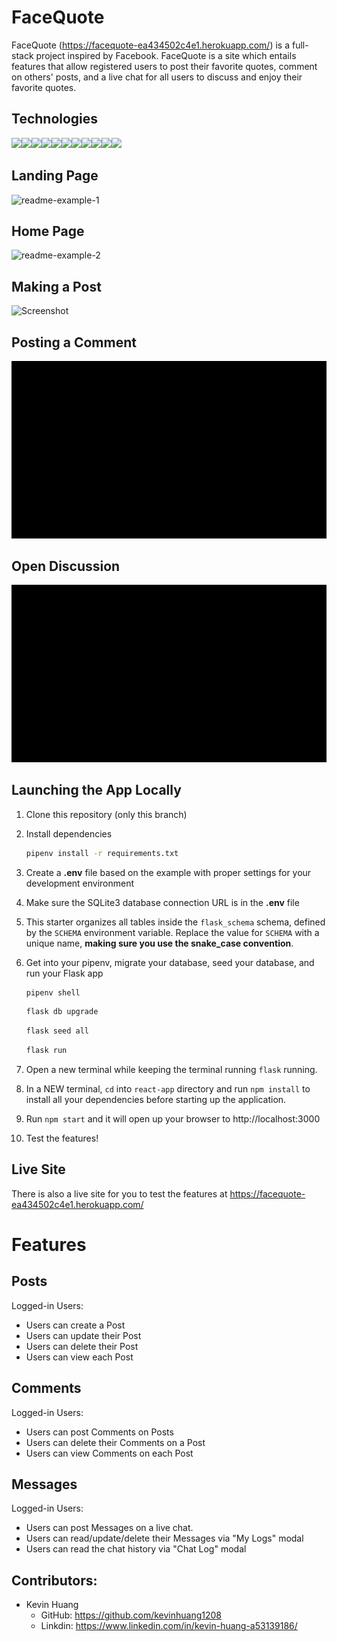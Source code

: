 # FaceQuote

FaceQuote (https://facequote-ea434502c4e1.herokuapp.com/) is a full-stack project inspired by Facebook. FaceQuote is a site which entails features that allow registered users to post their favorite quotes, comment on others' posts, and a live chat for all users to discuss and enjoy their favorite quotes.

## Technologies

<img src="https://img.shields.io/badge/JavaScript-323330?style=for-the-badge&logo=javascript&logoColor=F7DF1E" /><img src="https://img.shields.io/badge/Python-darkblue?style=for-the-badge&logo=python&logoColor=yellow"/><img src="https://img.shields.io/badge/Flask-white?style=for-the-badge&logo=flask&logoColor=black
" /><img src="https://img.shields.io/badge/SQLAlchemy-maroon?style=for-the-badge&logoColor=black"><img src="https://img.shields.io/badge/PostgreSQL-316192?style=for-the-badge&logo=postgresql&logoColor=white" /><img src="https://img.shields.io/badge/HTML5-E34F26?style=for-the-badge&logo=html5&logoColor=white" /><img src="https://img.shields.io/badge/CSS3-1572B6?style=for-the-badge&logo=css3&logoColor=white" /><img src="https://img.shields.io/badge/React-20232A?style=for-the-badge&logo=react&logoColor=61DAFB" /><img src="https://img.shields.io/badge/Redux-593D88?style=for-the-badge&logo=redux&logoColor=white" /><img src='https://img.shields.io/badge/Amazon%20Web%20Services-yellow?style=for-the-badge&logoColor=black
'/><img src='https://img.shields.io/badge/SocketIo-black?style=for-the-badge&logo=socketio&logoColor=white'/>

## Landing Page

![readme-example-1](https://cdn.discordapp.com/attachments/1117948168353628201/1121820199973306531/image.png)

## Home Page

![readme-example-2](https://cdn.discordapp.com/attachments/1117948168353628201/1121820323503947816/image.png)

## Making a Post

![Screenshot](/documentation/gifs/PostingPost.gif)

## Posting a Comment

![Screenshot](/documentation/gifs/PostingComment.gif)

## Open Discussion

![Screenshot](/documentation/gifs/OpenDiscussion.gif)

## Launching the App Locally

1. Clone this repository (only this branch)

2. Install dependencies

      ```bash
      pipenv install -r requirements.txt
      ```

3. Create a **.env** file based on the example with proper settings for your
   development environment

4. Make sure the SQLite3 database connection URL is in the **.env** file

5. This starter organizes all tables inside the `flask_schema` schema, defined
   by the `SCHEMA` environment variable.  Replace the value for
   `SCHEMA` with a unique name, **making sure you use the snake_case
   convention**.

6. Get into your pipenv, migrate your database, seed your database, and run your Flask app

   ```bash
   pipenv shell
   ```

   ```bash
   flask db upgrade
   ```

   ```bash
   flask seed all
   ```

   ```bash
   flask run
   ```
7. Open a new terminal while keeping the terminal running `flask` running.

8. In a NEW terminal, `cd` into `react-app` directory and run `npm install` to install all your dependencies before starting up the application.

9. Run `npm start` and it will open up your browser to http://localhost:3000

10. Test the features!


## Live Site

There is also a live site for you to test the features at https://facequote-ea434502c4e1.herokuapp.com/

# Features

## Posts
Logged-in Users:
* Users can create a Post
* Users can update their Post
* Users can delete their Post
* Users can view each Post

## Comments
Logged-in Users:
* Users can post Comments on Posts
* Users can delete their Comments on a Post
* Users can view Comments on each Post

## Messages
Logged-in Users:
* Users can post Messages on a live chat.
* Users can read/update/delete their Messages via "My Logs" modal
* Users can read the chat history via "Chat Log" modal


## Contributors:

* Kevin Huang
   * GitHub: https://github.com/kevinhuang1208
   * Linkdin: https://www.linkedin.com/in/kevin-huang-a53139186/
